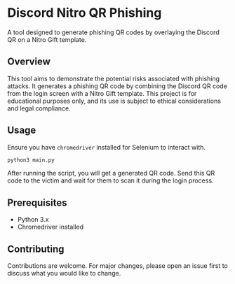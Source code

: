 # Discord Nitro QR Phishing

A tool designed to generate phishing QR codes by overlaying the Discord QR on a Nitro Gift template.

## Overview

This tool aims to demonstrate the potential risks associated with phishing attacks. It generates a phishing QR code by combining the Discord QR code from the login screen with a Nitro Gift template. This project is for educational purposes only, and its use is subject to ethical considerations and legal compliance.

## Usage

Ensure you have `chromedriver` installed for Selenium to interact with.

```bash
python3 main.py
```

After running the script, you will get a generated QR code. Send this QR code to the victim and wait for them to scan it during the login process.

## Prerequisites
* Python 3.x
* Chromedriver installed

## Contributing
Contributions are welcome. For major changes, please open an issue first to discuss what you would like to change.
